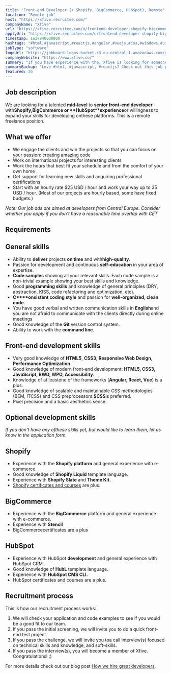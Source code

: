 ```yaml
---
title: "Front-end Developer (+ Shopify, BigCommerce, HubSpot), Remote"
location: "Remote job"
host: "https://xfive.recruitee.com/"
companyName: "Xfive"
url: "https://xfive.recruitee.com/o/frontend-developer-shopify-bigcommerce-hubspot-remote"
applyUrl: "https://xfive.recruitee.com/o/frontend-developer-shopify-bigcommerce-hubspot-remote/c/new"
timestamp: 1617840000000
hashtags: "#html,#javascript,#reactjs,#angular,#vuejs,#css,#windows,#ui/ux,#git,#crm"
jobType: "software"
logoUrl: "https://jobboard-logos-bucket.s3.eu-central-1.amazonaws.com/xfive"
companyWebsite: "https://www.xfive.co/"
summary: "If you have experience with the, Xfive is looking for someone with your knowledge."
summaryBackup: "Love #html, #javascript, #reactjs? Check out this job post!"
featured: 20
---
```


## Job description

We are looking for a talented **mid-level** to **senior front-end developer** with**Shopify,****BіgCommerce** or **HubSpot****experience**or willingness to expand your skills for developing onthese platforms. This is a remote freelance position.

## What we offer

*   We engage the clients and win the projects so that you can focus on your passion: creating amazing code
*   Work on international projects for interesting clients
*   Work the hours that best fit your schedule and from the comfort of your own home
*   Get support for learning new skills and acquiring professional certifications
*   Start with an hourly rate $25 USD / hour and work your way up to 35 USD / hour. (Most of our projects are hourly based, some have fixed budgets.)

_Note: Our job ads are aimed at developers from Central Europe. Consider whether you apply if you don't have a reasonable time overlap with CET_

## Requirements

## General skills

*   Ability to **deliver** projects **on time** and with**high-quality**.
*   Passion for development and continuous **self-education** in your area of expertise.
*   **Code samples** showing all your relevant skills. Each code sample is a non-trivial example showing your best skills and knowledge.
*   Good **programming skills** and knowledge of general principles (DRY, abstraction, KISS, code refactoring and optimization, etc).
*   **C****onsistent coding style** and passion for **well-organized, clean code**.
*   You have good verbal and written communication skills in **English**and you are not afraid to communicate with the clients directly during online meetings
*   Good knowledge of the **Git** version control system.
*   Ability to work with the **command line**.

## Front-end development skills

*   Very good knowledge of **HTML5**, **CSS3**, **Responsive Web Design**, **Performance Optimization**
*   Good knowledge of modern front-end development: **HTML5, CSS3, JavaScript, RWD, WPO, Accessibility**.
*   Knowledge of at leastone of the frameworks (**Angular, React, Vue**) is a plus.
*   Good knowledge of scalable and maintainable CSS methodologies (BEM, ITCSS) and CSS preprocessors:**SCSS**is preferred.
*   Pixel precision and a basic aesthetics sense.

## Optional development skills

_If you don't have any ofthese skills yet, but would like to learn them, let us know in the application form._

## Shopify

*   Experience with the **Shopify platform** and general experience with e-commerce.
*   Good knowledge of **Shopify Liquid** template language.
*   Experience with **Shopify Slate** and **Theme Kit.**
*   [Shopify certificates and courses](https://www.shopify.com/partners/academy) are plus.

## BigCommerce

*   Experience with the **BigCommerce** platform and general experience with e-commerce.
*   Experience with **Stencil**
*   BigCommercecertificates are a plus

## HubSpot

*   Experience with HubSpot **development** and general experience with HubSpot CRM .
*   Good knowledge of **HubL** template language.
*   Experience with **HubSpot CMS CLI.**
*   HubSpot certificates and courses are a plus.

## Recruitment process

This is how our recruitment process works:

1.  We will check your application and code examples to see if you would be a good fit to our team.
2.  If you pass the initial screening, we will invite you to do a quick front-end test project.
3.  If you pass the challenge, we will invite you toa call interview(s) focused on technical skills and knowledge, and soft-skills.
4.  If you pass the interview(s), you will become a member of Xfive. Congratulations! :)

For more details check out our blog post [How we hire great developers](https://www.xfive.co/blog/how-we-hire-great-developers/).
